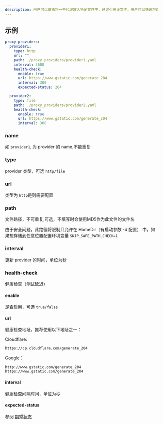 ```yaml
---
description: 用户可以单独将一些代理放入特定文件中，通过引用该文件，用户可以快速将这些相同的代理填充到不同的策略组中
---
```

## 示例

```{.yaml linenums="1"}
proxy-providers:
  provider1:
    type: http
    url: ""
    path: ./proxy_providers/provider1.yaml
    interval: 3600
    health-check:
      enable: true
      url: https://www.gstatic.com/generate_204
      interval: 300
      expected-status: 204

  provider2:
    type: file
    path: ./proxy_providers/provider2.yaml
    health-check:
      enable: true
      url: https://www.gstatic.com/generate_204
      interval: 300
```

### name

如 `provider1`, 为 provider 的 name,不能重复

### type

provider 类型，可选 `http/file`

### url

类型为 `http`是则需要配置

### path

文件路径，不可重复,可选，不填写时会使用MD5作为此文件的文件名

由于安全问题，此路径将限制只允许在 HomeDir（有启动参数 -d 配置） 中，如果想存储到任意位置配置环境变量 `SKIP_SAFE_PATH_CHECK=1`

### interval

更新 provider 的时间，单位为秒

### health-check

健康检查（测试延迟）

#### enable

是否启用，可选 `true/false`

#### url

健康检查地址，推荐使用以下地址之一：

Cloudflare:

```
https://cp.cloudflare.com/generate_204
```

Google：

```
http://www.gstatic.com/generate_204
https://www.gstatic.com/generate_204
```

#### interval

健康检查间隔时间，单位为秒

#### expected-status

参阅 [期望状态](../proxy-groups/index.md#expected-status)